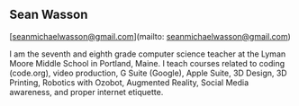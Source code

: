 ## Sean Wasson

[seanmichaelwasson@gmail.com](mailto: seanmichaelwasson@gmail.com)

I am the seventh and eighth grade computer science teacher at the Lyman Moore Middle School in Portland, Maine. I teach courses related to coding (code.org), video production, G Suite (Google), Apple Suite, 3D Design, 3D Printing, Robotics with Ozobot, Augmented Reality, Social Media awareness, and proper internet etiquette.

